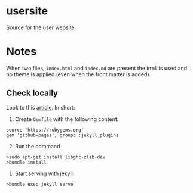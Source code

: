 # usersite
Source for the user website

# Notes
When two files, `index.html` and `index.md` are present the `html` is used and
no theme is applied (even when the front matter is added). 

## Check locally
Look to this [article](https://help.github.com/en/enterprise/2.14/user/articles/setting-up-your-github-pages-site-locally-with-jekyll). In short:

1. Create `Gemfile` with the following content:
```
source 'https://rubygems.org'
gem 'github-pages', group: :jekyll_plugins
```

2. Run the command 
```
>sudo apt-get install libghc-zlib-dev
>bundle install
```

1. Start serving with jekyll:
```
>bundle exec jekyll serve
```
